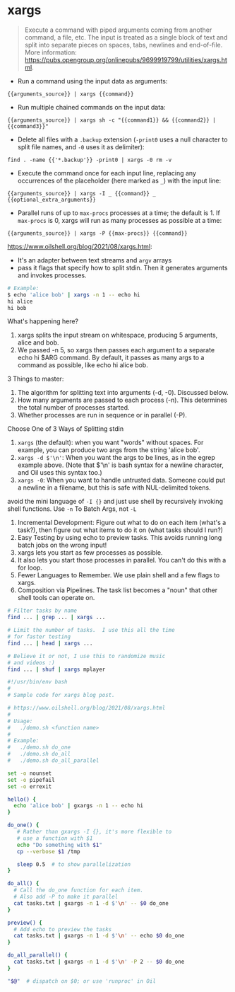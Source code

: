 # xargs

> Execute a command with piped arguments coming from another command, a file, etc.
> The input is treated as a single block of text and split into separate pieces on spaces, tabs, newlines and end-of-file.
> More information: <https://pubs.opengroup.org/onlinepubs/9699919799/utilities/xargs.html>.

- Run a command using the input data as arguments:

`{{arguments_source}} | xargs {{command}}`

- Run multiple chained commands on the input data:

`{{arguments_source}} | xargs sh -c "{{command1}} && {{command2}} | {{command3}}"`

- Delete all files with a `.backup` extension (`-print0` uses a null character to split file names, and `-0` uses it as delimiter):

`find . -name {{'*.backup'}} -print0 | xargs -0 rm -v`

- Execute the command once for each input line, replacing any occurrences of the placeholder (here marked as `_`) with the input line:

`{{arguments_source}} | xargs -I _ {{command}} _ {{optional_extra_arguments}}`

- Parallel runs of up to `max-procs` processes at a time; the default is 1. If `max-procs` is 0, xargs will run as many processes as possible at a time:

`{{arguments_source}} | xargs -P {{max-procs}} {{command}}`


https://www.oilshell.org/blog/2021/08/xargs.html:

- It's an adapter between text streams and `argv` arrays
- pass it flags that specify how to split stdin. Then it generates arguments and invokes processes.
```bash
# Example:
$ echo 'alice bob' | xargs -n 1 -- echo hi
hi alice
hi bob
```
What's happening here?
1. xargs splits the input stream on whitespace, producing 5 arguments, alice and bob.
2. We passed -n 5, so xargs then passes each argument to a separate echo hi $ARG command. By default, it passes as many args to a command as possible, like echo hi alice bob.

3 Things to master:
1. The algorithm for splitting text into arguments (-d, -0). Discussed below.
2. How many arguments are passed to each process (-n). This determines the total number of processes started.
3. Whether processes are run in sequence or in parallel (-P).

Choose One of 3 Ways of Splitting stdin
1. `xargs` (the default): when you want "words" without spaces. For example, you can produce two args from the string 'alice bob'.
1. `xargs -d $'\n'`: When you want the args to be lines, as in the egrep example above. (Note that $'\n' is bash syntax for a newline character, and Oil uses this syntax too.)
1. `xargs -0`: When you want to handle untrusted data. Someone could put a newline in a filename, but this is safe with NUL-delimited tokens.

avoid the mini language of `-I {}` and just use shell by recursively invoking shell functions.
Use `-n` To Batch Args, not `-L`

1. Incremental Development: Figure out what to do on each item (what's a task?), then figure out what items to do it on (what tasks should I run?)
2. Easy Testing by using echo to preview tasks. This avoids running long batch jobs on the wrong input!
4. xargs lets you start as few processes as possible.
5. It also lets you start those processes in parallel. You can't do this with a for loop.
6. Fewer Languages to Remember. We use plain shell and a few flags to xargs.
7. Composition via Pipelines. The task list becomes a "noun" that other shell tools can operate on.
```bash
# Filter tasks by name
find ... | grep ... | xargs ...

# Limit the number of tasks.  I use this all the time
# for faster testing
find ... | head | xargs ...

# Believe it or not, I use this to randomize music
# and videos :)
find ... | shuf | xargs mplayer
```
```bash
#!/usr/bin/env bash
#
# Sample code for xargs blog post.

# https://www.oilshell.org/blog/2021/08/xargs.html
#
# Usage:
#   ./demo.sh <function name>
#
# Example:
#   ./demo.sh do_one
#   ./demo.sh do_all
#   ./demo.sh do_all_parallel

set -o nounset
set -o pipefail
set -o errexit

hello() {
  echo 'alice bob' | gxargs -n 1 -- echo hi
}

do_one() {
   # Rather than gxargs -I {}, it's more flexible to
   # use a function with $1
   echo "Do something with $1"
   cp --verbose $1 /tmp

   sleep 0.5  # to show parallelization
}

do_all() {
  # Call the do_one function for each item.
  # Also add -P to make it parallel
  cat tasks.txt | gxargs -n 1 -d $'\n' -- $0 do_one
}

preview() {
  # Add echo to preview the tasks
  cat tasks.txt | gxargs -n 1 -d $'\n' -- echo $0 do_one
}

do_all_parallel() {
  cat tasks.txt | gxargs -n 1 -d $'\n' -P 2 -- $0 do_one
}

"$@"  # dispatch on $0; or use 'runproc' in Oil
```
